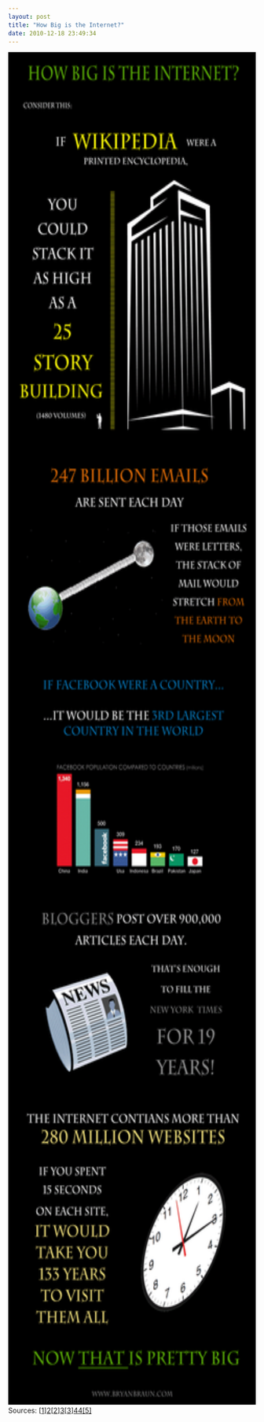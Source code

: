 ```yaml
---
layout: post
title: "How Big is the Internet?"
date: 2010-12-18 23:49:34
---
```


[<img alt="How Big is the Internet" class="aligncenter size-full wp-image-112" height="2750" src="/sites/default/files/wp-content/uploads/internet4.gif" title="internet4" width="638" />][1]Sources: [[1]][2][[2]][3][[3]][4]<a href="http://www.onlineeducation.net/internet" target="_blank">[4]</a><a href="http://royal.pingdom.com/2010/01/22/internet-2009-in-numbers/" target="_blank">[5]</a>

 [1]: /sites/default/files/wp-content/uploads/internet4.gif
 [2]: http://en.wikipedia.org/wiki/Wikipedia:Size_of_Wikipedia
 [3]: http://royal.pingdom.com/2010/01/22/internet-2009-in-numbers/
 [4]: http://www.blogherald.com/2010/08/11/facebook-statistics-the-numbers-game-continues/